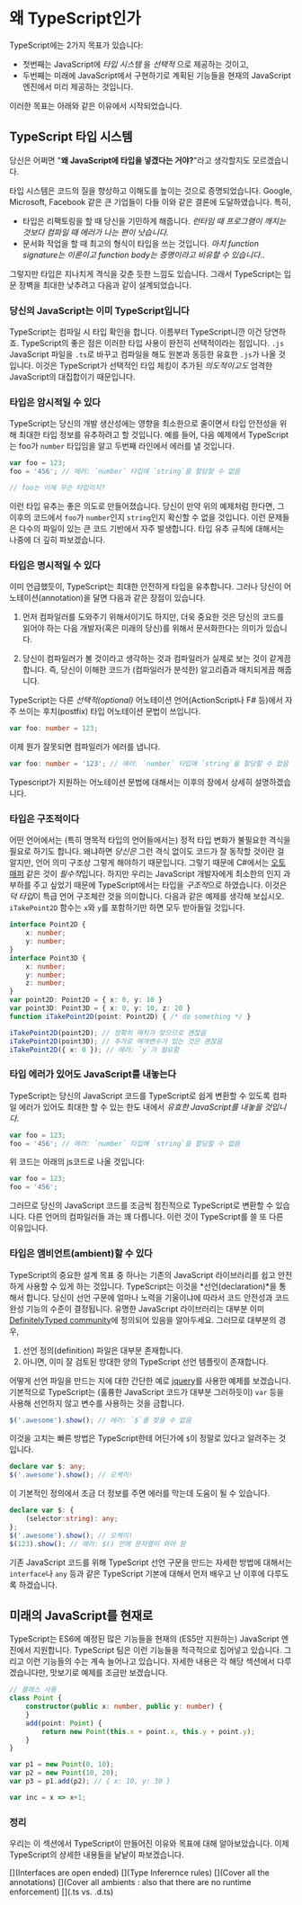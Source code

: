 # 왜 TypeScript인가

TypeScript에는 2가지 목표가 있습니다:
* 첫번째는 JavaScript에 *타입 시스템* 을 *선택적* 으로 제공하는 것이고,
* 두번째는 미래에 JavaScript에서 구현하기로 계획된 기능들을 현재의 JavaScript 엔진에서 미리 제공하는 것입니다.

이러한 목표는 아래와 같은 이유에서 시작되었습니다.

## TypeScript 타입 시스템

당신은 어쩌면 "**왜 JavaScript에 타입을 넣겠다는 거야?**"라고 생각할지도 모르겠습니다.

타입 시스템은 코드의 질을 향상하고 이해도를 높이는 것으로 증명되었습니다. Google, Microsoft, Facebook 같은 큰 기업들이 다들 이와 같은 결론에 도달하였습니다. 특히,

* 타입은 리팩토링을 할 때 당신을 기민하게 해줍니다. *런타임 때 프로그램이 깨지는 것보다 컴파일 때 에러가 나는 편이 낫습니다.*
* 문서화 작업을 할 때 최고의 형식이 타입을 쓰는 것입니다. *마치 function signature는 이론이고 function body는 증명이라고 비유할 수 있습니다.*.

그렇지만 타입은 지나치게 격식을 갖춘 듯한 느낌도 있습니다. 그래서 TypeScript는 입문 장벽을 최대한 낮추려고 다음과 같이 설계되었습니다.

### 당신의 JavaScript는 이미 TypeScript입니다

TypeScript는 컴파일 시 타입 확인을 합니다. 이름부터 TypeScript니깐 이건 당연하죠. TypeScript의 좋은 점은 이러한 타입 사용이 완전히 선택적이라는 점입니다. `.js` JavaScript 파일을 `.ts`로 바꾸고 컴파일을 해도 원본과 동등한 유효한 `.js`가 나올 것입니다. 이것은 TypeScript가 선택적인 타입 체킹이 추가된 *의도적이고도* 엄격한 JavaScript의 대집합이기 때문입니다.

### 타입은 암시적일 수 있다

TypeScript는 당신의 개발 생산성에는 영향을 최소한으로 줄이면서 타입 안전성을 위해 최대한 타입 정보를 유추하려고 할 것입니다. 예를 들어, 다음 예제에서 TypeScript는 foo가 `number` 타입임을 알고 두번째 라인에서 에러를 낼 것입니다.

```ts
var foo = 123;
foo = '456'; // 에러: `number` 타입에 `string`을 할당할 수 없음

// foo는 이제 무슨 타입이지?
```

이런 타입 유추는 좋은 의도로 만들어졌습니다. 당신이 만약 위의 예제처럼 한다면, 그 이후의 코드에서 `foo`가 `number`인지 `string`인지 확신할 수 없을 것입니다. 이런 문제들은 다수의 파일이 있는 큰 코드 기반에서 자주 발생합니다. 타입 유추 규칙에 대해서는 나중에 더 깊히 파보겠습니다.

### 타입은 명시적일 수 있다

이미 언급했듯이, TypeScript는 최대한 안전하게 타입을 유추합니다. 그러나 당신이 어노테이션(annotation)을 달면 다음과 같은 장점이 있습니다.

1. 먼저 컴파일러를 도와주기 위해서이기도 하지만, 더욱 중요한 것은 당신의 코드를 읽어야 하는 다음 개발자(혹은 미래의 당신)를 위해서 문서화한다는 의미가 있습니다.

1. 당신이 컴파일러가 볼 것이라고 생각하는 것과 컴파일러가 실제로 보는 것이 같게끔 합니다. 즉, 당신이 이해한 코드가 (컴파일러가 분석한) 알고리즘과 매치되게끔 해줍니다.

TypeScript는 다른 *선택적(optional)* 어노테이션 언어(ActionScript나 F# 등)에서 자주 쓰이는 후치(postfix) 타입 어노테이션 문법이 쓰입니다.

```ts
var foo: number = 123;
```

이제 뭔가 잘못되면 컴파일러가 에러를 냅니다.

```ts
var foo: number = '123'; // 에러: `number` 타입에 `string`을 할당할 수 없음
```

Typescript가 지원하는 어노테이션 문법에 대해서는 이후의 장에서 상세히 설명하겠습니다.

### 타입은 구조적이다

어떤 언어에서는 (특히 명목적 타입의 언어들에서는) 정적 타입 변화가 불필요한 격식을 필요로 하기도 합니다. 왜냐하면 *당신은* 그런 격식 없이도 코드가 잘 동작할 것이란 걸 알지만, 언어 의미 구조상 그렇게 해야하기 때문입니다. 그렇기 때문에 C#에서는 [오토 매퍼](http://automapper.org) 같은 것이 *필수적*입니다. 하지만 우리는 JavaScript 개발자에게 최소한의 인지 과부하를 주고 싶었기 때문에 TypeScript에서는 타입을 *구조적*으로 하였습니다. 이것은 *덕 타입*이 특급 언어 구조체란 것을 의미합니다. 다음과 같은 예제를 생각해 보십시오. `iTakePoint2D` 함수는 `x`와 `y`를 포함하기만 하면 모두 받아들일 것입니다.

```ts
interface Point2D {
    x: number;
    y: number;
}
interface Point3D {
    x: number;
    y: number;
    z: number;
}
var point2D: Point2D = { x: 0, y: 10 }
var point3D: Point3D = { x: 0, y: 10, z: 20 }
function iTakePoint2D(point: Point2D) { /* do something */ }

iTakePoint2D(point2D); // 정확히 매치가 맞으므로 괜찮음
iTakePoint2D(point3D); // 추가로 매개변수가 있는 것은 괜찮음
iTakePoint2D({ x: 0 }); // 에러: `y`가 필요함
```

### 타입 에러가 있어도 JavaScript를 내놓는다

TypeScript는 당신의 JavaScript 코드를 TypeScript로 쉽게 변환할 수 있도록 컴파일 에러가 있어도 최대한 할 수 있는 한도 내에서 *유효한 JavaScript를 내놓을 것입니다*.

```ts
var foo = 123;
foo = '456'; // 에러: `number` 타입에 `string`을 할당할 수 없음
```

위 코드는 아래의 js코드로 나올 것입니다:

```ts
var foo = 123;
foo = '456';
```

그러므로 당신의 JavaScript 코드를 조금씩 점진적으로  TypeScript로 변환할 수 있습니다. 다른 언어의 컴파일러들 과는 꽤 다릅니다. 이런 것이 TypeScript를 쓸 또 다른 이유입니다.

### 타입은 앰비언트(ambient)할 수 있다

TypeScript의 중요한 설계 목표 중 하나는 기존의 JavaScript 라이브러리를 쉽고 안전하게 사용할 수 있게 하는 것입니다. TypeScript는 이것을 *선언(declaration)*을 통해서 합니다. 당신이 선언 구문에 얼마나 노력을 기울이냐에 따라서 코드 안전성과 코드 완성 기능의 수준이 결정됩니다. 유명한 JavaScript 라이브러리는 대부분 이미 [DefinitelyTyped community](https://github.com/borisyankov/DefinitelyTyped)에 정의되어 있음을 알아두세요. 그러므로 대부분의 경우,

1. 선언 정의(definition) 파일은 대부분 존재합니다.
1. 아니면, 이미 잘 검토된 방대한 양의 TypeScript 선언 템플릿이 존재합니다.

어떻게 선언 파일을 만드는 지에 대한 간단한 예로 [jquery](https://jquery.com/)를 사용한 예제를 보겠습니다. 기본적으로 TypeScript는 (훌륭한 JavaScript 코드가 대부분 그러하듯이) `var` 등을 사용해 선언하지 않고 변수를 사용하는 것을 금합니다.

```ts
$('.awesome').show(); // 에러: `$`를 찾을 수 없음
```

이것을 고치는 빠른 방법은 TypeScript한테 어딘가에 `$`이 정말로 있다고 알려주는 것입니다.

```ts
declare var $: any;
$('.awesome').show(); // 오케이!
```

이 기본적인 정의에서 조금 더 정보를 주면 에러를 막는데 도움이 될 수 있습니다.

```ts
declare var $: {
    (selector:string): any;
};
$('.awesome').show(); // 오케이!
$(123).show(); // 에러: $() 안에 문자열이 와야 함
```

기존 JavaScript 코드를 위해 TypeScript 선언 구문을 만드는 자세한 방법에 대해서는 `interface`나 `any` 등과 같은 TypeScript 기본에 대해서 먼저 배우고 난 이후에 다루도록 하겠습니다.

## 미래의 JavaScript를 현재로

TypeScript는 ES6에 예정된 많은 기능들을 현재의 (ES5만 지원하는) JavaScript 엔진에서 지원합니다. TypeScript 팀은 이런 기능들을 적극적으로 집어넣고 있습니다. 그리고 이런 기능들의 수는 계속 늘어나고 있습니다. 자세한 내용은 각 해당 섹션에서 다루겠습니다만, 맛보기로 예제를 조금만 보겠습니다.

```ts
// 클래스 사용
class Point {
    constructor(public x: number, public y: number) {
    }
    add(point: Point) {
        return new Point(this.x + point.x, this.y + point.y);
    }
}

var p1 = new Point(0, 10);
var p2 = new Point(10, 20);
var p3 = p1.add(p2); // { x: 10, y: 30 }
```

```ts
var inc = x => x+1;
```

### 정리

우리는 이 섹션에서 TypeScript이 만들어진 이유와 목표에 대해 알아보았습니다. 이제 TypeScript의 상세한 내용들을 낱낱이 파보겠습니다.

[](Interfaces are open ended)
[](Type Inferernce rules)
[](Cover all the annotations)
[](Cover all ambients : also that there are no runtime enforcement)
[](.ts vs. .d.ts)
